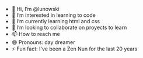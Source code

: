 - 👋 Hi, I’m @lunowski
- 👀 I’m interested in learning to code
- 🌱 I’m currently learning html and css
- 💞️ I’m looking to collaborate on proyects to learn 
- 📫 How to reach me 
- 😄 Pronouns: day dreamer
- ⚡ Fun fact: I've been a Zen Nun for the last 20 years

<!---
lunowski/lunowski is a ✨ special ✨ repository because its `README.md` (this file) appears on your GitHub profile.
You can click the Preview link to take a look at your changes.
--->
